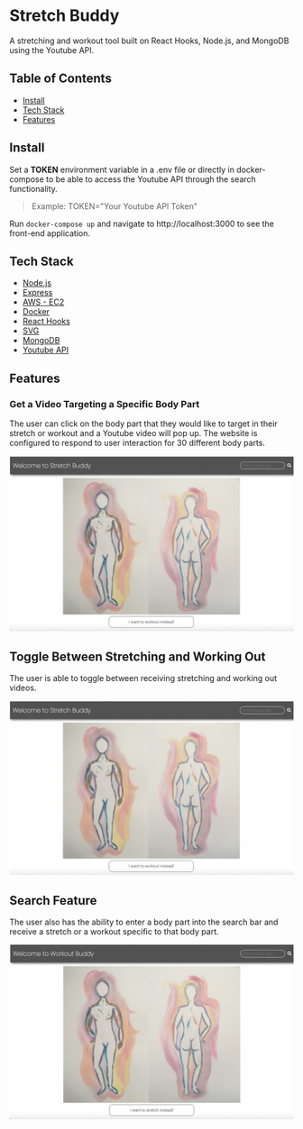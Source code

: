 # Stretch Buddy
A stretching and workout tool built on React Hooks, Node.js, and MongoDB using the Youtube API.

## Table of Contents
- [Install](#install)
- [Tech Stack](#tech-stack)
- [Features](#features)

## Install

Set a **TOKEN** environment variable in a .env file or directly in docker-compose to be able to access the Youtube API through the search functionality.
> Example: TOKEN="Your Youtube API Token"

Run `docker-compose up` and navigate to http://localhost:3000 to see the front-end application.

## Tech Stack

   * [Node.js](https://nodejs.org/en/)
   * [Express](https://expressjs.com)
   * [AWS - EC2](https://aws.amazon.com/ec2/?ec2-whats-new.sort-by=item.additionalFields.postDateTime&ec2-whats-new.sort-order=desc)
   * [Docker](https://www.docker.com/)
   * [React Hooks](https://reactjs.org/docs/hooks-intro.html)
   * [SVG](https://developer.mozilla.org/en-US/docs/Web/SVG)
   * [MongoDB](https://www.mongodb.com/)
   * [Youtube API](https://developers.google.com/youtube/v3)

## Features

### Get a Video Targeting a Specific Body Part

The user can click on the body part that they would like to target in their stretch or workout and a Youtube video will pop up. The website is configured to respond to user interaction for 30 different body parts.

![video feature](./readme/video_feature.gif)

## Toggle Between Stretching and Working Out

The user is able to toggle between receiving stretching and working out videos.

![toggle feature](./readme/toggle_feature.gif)

## Search Feature

The user also has the ability to enter a body part into the search bar and receive a stretch or a workout specific to that body part.

![search feature](./readme/search_feature.gif)


